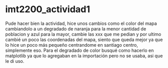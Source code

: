 # imt2200_actividad1

Pude hacer bien la actividad, hice unos cambios como el color del mapa cambiandolo a un degradado de  naranja para la menor cantidad de poblacion y azul para la mayor, cambie las xxx que me pedian y por ultimo cambié un poco las coordenadas del mapa, siento que queda mejor ya que lo hice un poco más pequeño centrandome en santiago centro, simplemente eso. Para el degradado de color busqué como hacerlo en matplotlib ya que lo agregaban en la importación pero no se usaba, asi que le di uso.